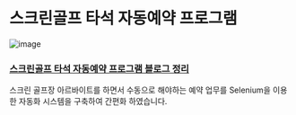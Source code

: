 # 스크린골프 타석 자동예약 프로그램
![image](https://github.com/rlacodls3109/AutoReservation/assets/56792033/20914561-d16f-4091-929c-c08735b4466f)

### [스크린골프 타석 자동예약 프로그램 블로그 정리](https://ins-life.tistory.com/50)

스크린 골프장 아르바이트를 하면서 수동으로 해야하는 예약 업무를 Selenium을 이용한 자동화 시스템을 구축하여 간편화 하였습니다.
